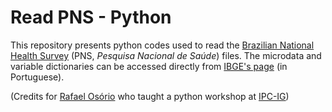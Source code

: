 # Read PNS - Python
This repository presents python codes used to read the [Brazilian National Health Survey](http://ghdx.healthdata.org/record/brazil-national-health-survey-2013) (PNS, *Pesquisa Nacional de Saúde*) files. The microdata and variable dictionaries can be accessed directly from [IBGE's page](https://www.ibge.gov.br/estatisticas/sociais/saude/9160-pesquisa-nacional-de-saude.html?=&t=o-que-e) (in Portuguese).

(Credits for [Rafael Osório](https://ipcig.org/rafael-guerreiro-osorio) who taught a python workshop at [IPC-IG](https://ipcig.org/))
